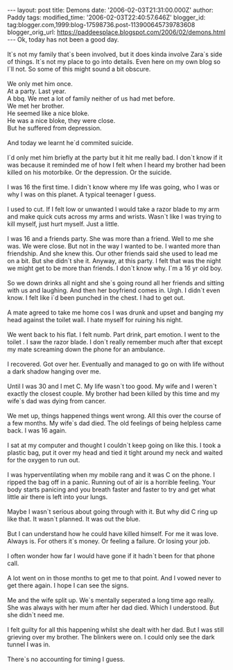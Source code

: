 \-\-- layout: post title: Demons date: \'2006-02-03T21:31:00.000Z\'
author: Paddy tags: modified\_time: \'2006-02-03T22:40:57.646Z\'
blogger\_id: tag:blogger.com,1999:blog-17598736.post-113900645739783608
blogger\_orig\_url:
https://paddeesplace.blogspot.com/2006/02/demons.html \-\-- Ok, today
has not been a good day.\
\
It\`s not my family that\`s been involved, but it does kinda involve
Zara\`s side of things. It\`s not my place to go into details. Even here
on my own blog so I\`ll not. So some of this might sound a bit obscure.\
\
We only met him once.\
At a party. Last year.\
A bbq. We met a lot of family neither of us had met before.\
We met her brother.\
He seemed like a nice bloke.\
He was a nice bloke, they were close.\
But he suffered from depression.\
\
And today we learnt he\`d commited suicide.\
\
I\`d only met him briefly at the party but it hit me really bad. I
don\`t know if it was because it reminded me of how I felt when I heard
my brother had been killed on his motorbike. Or the depression. Or the
suicide.\
\
I was 16 the first time. I didn\`t know where my life was going, who I
was or why I was on this planet. A typical teenager I guess.\
\
I used to cut. If I felt low or unwanted I would take a razor blade to
my arm and make quick cuts across my arms and wrists. Wasn\`t like I was
trying to kill myself, just hurt myself. Just a little.\
\
I was 16 and a friends party. She was more than a friend. Well to me she
was. We were close. But not in the way I wanted to be. I wanted more
than friendship. And she knew this. Our other friends said she used to
lead me on a bit. But she didn\`t she it. Anyway, at this party. I felt
that was the night we might get to be more than friends. I don\`t know
why. I\`m a 16 yr old boy.\
\
So we down drinks all night and she\`s going round all her friends and
sitting with us and laughing. And then her boyfriend comes in. Urgh. I
didn\`t even know. I felt like i\`d been punched in the chest. I had to
get out.\
\
A mate agreed to take me home cos I was drunk and upset and banging my
head against the toilet wall. I hate myself for ruining his night.\
\
We went back to his flat. I felt numb. Part drink, part emotion. I went
to the toilet . I saw the razor blade. I don\`t really remember much
after that except my mate screaming down the phone for an ambulance.\
\
I recovered. Got over her. Eventually and managed to go on with life
without a dark shadow hanging over me.\
\
Until I was 30 and I met C. My life wasn\`t too good. My wife and I
weren\`t exactly the closest couple. My brother had been killed by this
time and my wife\`s dad was dying from cancer.\
\
We met up, things happened things went wrong. All this over the course
of a few months. My wife\`s dad died. The old feelings of being helpless
came back. I was 16 again.\
\
I sat at my computer and thought I couldn\`t keep going on like this. I
took a plastic bag, put it over my head and tied it tight around my neck
and waited for the oxygen to run out.\
\
I was hyperventilating when my mobile rang and it was C on the phone. I
ripped the bag off in a panic. Running out of air is a horrible feeling.
Your body starts panicing and you breath faster and faster to try and
get what little air there is left into your lungs.\
\
Maybe I wasn\`t serious about going through with it. But why did C ring
up like that. It wasn\`t planned. It was out the blue.\
\
But I can understand how he could have killed himself. For me it was
love. Always is. For others it\`s money. Or feeling a failure. Or losing
your job.\
\
I often wonder how far I would have gone if it hadn\`t been for that
phone call.\
\
A lot went on in those months to get me to that point. And I vowed never
to get there again. I hope I can see the signs.\
\
Me and the wife split up. We\`s mentally seperated a long time ago
really. She was always with her mum after her dad died. Which I
understood. But she didn\`t need me.\
\
I felt guilty for all this happening whilst she dealt with her dad. But
I was still grieving over my brother. The blinkers were on. I could only
see the dark tunnel I was in.\
\
There\`s no accounting for timing I guess.
